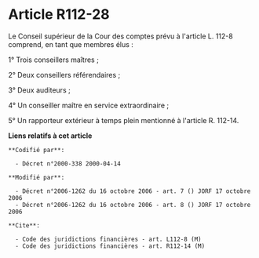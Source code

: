 # Article R112-28

Le Conseil supérieur de la Cour des comptes prévu à l'article L. 112-8 comprend, en tant que membres élus :

1° Trois conseillers maîtres ;

2° Deux conseillers référendaires ;

3° Deux auditeurs ;

4° Un conseiller maître en service extraordinaire ;

5° Un rapporteur extérieur à temps plein mentionné à l'article R. 112-14.

**Liens relatifs à cet article**

	**Codifié par**:

	  - Décret n°2000-338 2000-04-14

	**Modifié par**:

	  - Décret n°2006-1262 du 16 octobre 2006 - art. 7 () JORF 17 octobre 2006
	  - Décret n°2006-1262 du 16 octobre 2006 - art. 8 () JORF 17 octobre 2006

	**Cite**:

	  - Code des juridictions financières - art. L112-8 (M)
	  - Code des juridictions financières - art. R112-14 (M)
